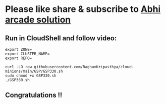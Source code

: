 # Please like share & subscribe to [Abhi arcade solution](http://www.youtube.com/@Abhi_Arcade_Solution)

## Run in CloudShell and follow video:

```
export ZONE=
export CLUSTER_NAME=
export REPO=
```

```
curl -LO raw.githubusercontent.com/RaghavKripasthya/cloud-minions/main/GSP/GSP330.sh
sudo chmod +x GSP330.sh
./GSP330.sh
```

## Congratulations !!
